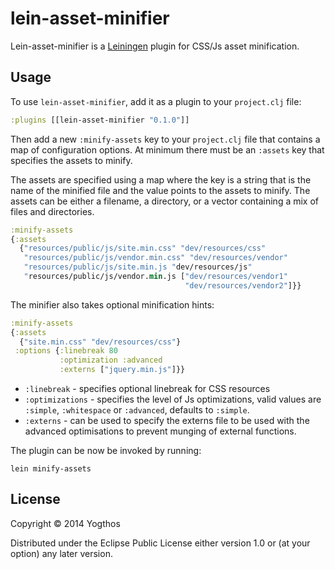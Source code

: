 # lein-asset-minifier

Lein-asset-minifier is a [Leiningen](https://github.com/technomancy/leiningen) plugin for CSS/Js asset minification.

## Usage

To use `lein-asset-minifier`, add it as a plugin to your `project.clj` file:

```clojure
:plugins [[lein-asset-minifier "0.1.0"]]
```

Then add a new `:minify-assets` key to your `project.clj` file that contains a map of configuration options.
At minimum there must be an `:assets` key that specifies the assets to minify.

The assets are specified using a map where the key is a string that is the name of the minified file and the
value points to the assets to minify. The assets can be either a filename, a directory, or a vector containing
a mix of files and directories.

```clojure
:minify-assets
{:assets
  {"resources/public/js/site.min.css" "dev/resources/css"
   "resources/public/js/vendor.min.css" "dev/resources/vendor"
   "resources/public/js/site.min.js "dev/resources/js"
   "resources/public/js/vendor.min.js ["dev/resources/vendor1"
                                       "dev/resources/vendor2"]}}
```

The minifier also takes optional minification hints:

```clojure
:minify-assets
{:assets
  {"site.min.css" "dev/resources/css"}
 :options {:linebreak 80
           :optimization :advanced
           :externs ["jquery.min.js"]}}
```

* `:linebreak` - specifies optional linebreak for CSS resources
* `:optimizations` - specifies the level of Js optimizations, valid values are `:simple`, `:whitespace` or `:advanced`, defaults to `:simple`.
* `:externs` - can be used to specify the externs file to be used with the advanced optimisations to prevent munging of external functions.

The plugin can be now be invoked by running:


```
lein minify-assets
```

## License

Copyright © 2014 Yogthos

Distributed under the Eclipse Public License either version 1.0 or (at
your option) any later version.
